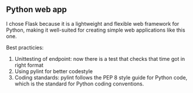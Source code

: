 ## Python web app
I chose Flask because it is a lightweight and flexible web framework for Python, making it well-suited for creating simple web applications like this one.

Best practicies:

1. Unittesting of endpoint: now there is a test that checks that time got in right format 
2. Using pylint for better codestyle
3. Coding standards: pylint follows the PEP 8 style guide for Python code, which is the standard for Python coding conventions. 


